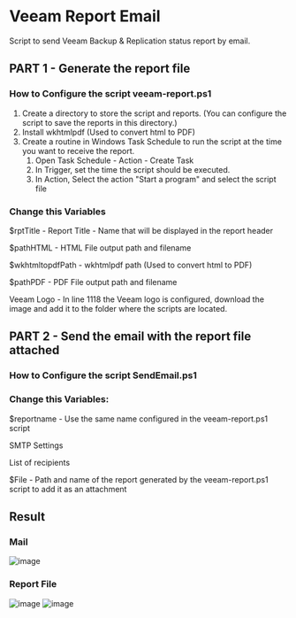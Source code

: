 # Veeam Report Email

Script to send Veeam Backup & Replication status report by email.

## PART 1 - Generate the report file

### How to Configure the script veeam-report.ps1

1. Create a directory to store the script and reports. (You can configure the script to save the reports in this directory.)
2. Install wkhtmlpdf (Used to convert html to PDF)
3. Create a routine in Windows Task Schedule to run the script at the time you want to receive the report.
    1.    Open Task Schedule - Action - Create Task
    2.    In Trigger, set the time the script should be executed.
    3.    In Action, Select the action "Start a program" and select the script file

### Change this Variables

$rptTitle - Report Title - Name that will be displayed in the report header

$pathHTML - HTML File output path and filename

$wkhtmltopdfPath - wkhtmlpdf path (Used to convert html to PDF)

$pathPDF - PDF File output path and filename

Veeam Logo - In line 1118 the Veeam logo is configured, download the image and add it to the folder where the scripts are located.


## PART 2 - Send the email with the report file attached

### How to Configure the script SendEmail.ps1

### Change this Variables:

$reportname - Use the same name configured in the veeam-report.ps1 script

SMTP Settings

List of recipients

$File - Path and name of the report generated by the veeam-report.ps1 script to add it as an attachment

## Result

### Mail

![image](https://github.com/user-attachments/assets/acfc517c-055b-462f-a301-79ad0a72ddc6)


### Report File

![image](https://github.com/user-attachments/assets/40eca478-4368-4532-ad81-3914b57bd8ca)
![image](https://github.com/user-attachments/assets/e709139b-ba31-41bc-8407-9bdc033bd2b9)
